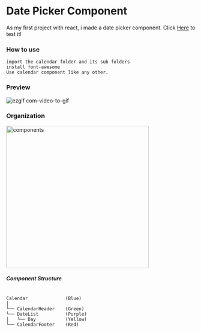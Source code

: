 # Date Picker Component  

As my first project with react, i made a date picker component.
Click [Here](http://lucascredie.com/calendar/) to test it!
### How to use
```
import the calendar folder and its sub folders
install font-awesome
Use calendar component like any other.
```
### Preview 

![ezgif com-video-to-gif](https://user-images.githubusercontent.com/25356024/45935187-6533c700-bf6e-11e8-8ab0-d02595d41032.gif)

### Organization

<img width="380" alt="components" src="https://user-images.githubusercontent.com/25356024/45935348-40d8ea00-bf70-11e8-9150-b47d3aaa5974.png">

##### Component Structure
```

Calendar              (Blue)
│
└── CalendarHeader    (Green)
└── DateList          (Purple)
│   └── Day           (Yellow)
└── CalendarFooter    (Red)


```
